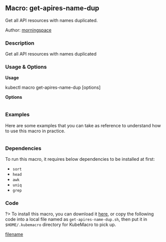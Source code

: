 ## Macro: get-apires-name-dup

Get all API resources with names duplicated.

Author: [morningspace](https://github.com/morningspace/)

<!-- tabs:start -->

### **Description**


Get all API resources with names duplicated



### **Usage & Options**

**Usage**

kubectl macro get-apires-name-dup [options]

**Options**

```

```

### **Examples**

Here are some examples that you can take as reference to understand how to use this macro in practice.
```shell

```

### **Dependencies**

To run this macro, it requires below dependencies to be installed at first:

* `sort`
* `head`
* `awk`
* `uniq`
* `grep`

### **Code**

?> To install this macro, you can download it [here](bin/get-apires-name-dup.sh ':ignore get-apires-name-dup'), or copy the following code into a local file named as `get-apires-name-dup.sh`, then put it in `$HOME/.kubemacro` directory for KubeMacro to pick up.

[filename](../bin/get-apires-name-dup.sh ':include :type=code shell')

<!-- tabs:end -->
